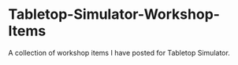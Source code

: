 # Tabletop-Simulator-Workshop-Items
A collection of workshop items I have posted for Tabletop Simulator.

